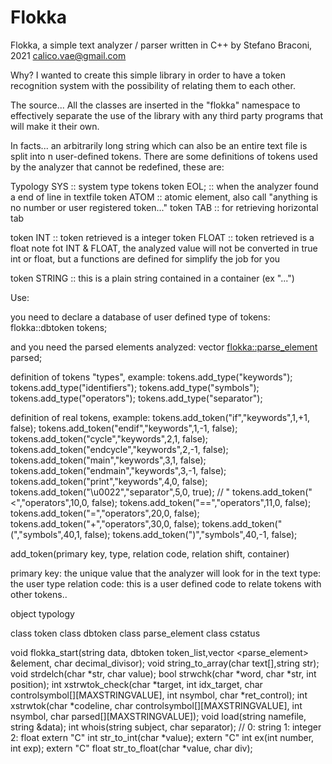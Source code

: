 # Flokka
Flokka, a simple text analyzer / parser written in C++
by Stefano Braconi, 2021 calico.vae@gmail.com

Why?
I wanted to create this simple library in order to have a token recognition system with the possibility of relating them to each other.

The source...
All the classes are inserted in the "flokka" namespace to effectively separate the use of the library with any third party programs that will make it their own. 

In facts...
an arbitrarily long string which can also be an entire text file is split into n user-defined tokens. 
There are some definitions of tokens used by the analyzer that cannot be redefined, these are: 

Typology SYS    :: system type tokens
token EOL;	    :: when the analyzer found a end of line in textfile 
token ATOM      :: atomic element, also call "anything is no number or user registered token..."
token TAB	      :: for retrieving horizontal tab

token INT	      :: token retrieved is a integer 
token FLOAT     :: token retrieved is a float
note fot INT & FLOAT, the analyzed value will not be converted in true int or float, but a functions are defined for simplify the job for you

token STRING    :: this is a plain string contained in a container (ex "...")

Use:

you need to declare a database of user defined type of tokens:
flokka::dbtoken tokens;

and you need the parsed elements analyzed:
vector <flokka::parse_element> parsed;

definition of tokens "types", example:
  tokens.add_type("keywords");
  tokens.add_type("identifiers");
  tokens.add_type("symbols");
  tokens.add_type("operators");
  tokens.add_type("separator");

definition of real tokens, example:
  tokens.add_token("if","keywords",1,+1, false);
  tokens.add_token("endif","keywords",1,-1, false);
  tokens.add_token("cycle","keywords",2,1, false);
  tokens.add_token("endcycle","keywords",2,-1, false);
  tokens.add_token("main","keywords",3,1, false);
  tokens.add_token("endmain","keywords",3,-1, false);
  tokens.add_token("print","keywords",4,0, false);
  tokens.add_token("\u0022","separator",5,0, true); // "
  tokens.add_token("<","operators",10,0, false);
  tokens.add_token("==","operators",11,0, false);
  tokens.add_token("=","operators",20,0, false);
  tokens.add_token("+","operators",30,0, false);
  tokens.add_token("(","symbols",40,1, false);
  tokens.add_token(")","symbols",40,-1, false);
  
 add_token(primary key, type, relation code, relation shift, container)
 
 primary key: the unique value that the analyzer will look for in the text 
 type: the user type
 relation code: this is a user defined code to relate tokens with other tokens..
 
 



object typology
  
class token 
class dbtoken
class parse_element
class cstatus
  
  void flokka_start(string data, dbtoken token_list,vector <parse_element> &element, char decimal_divisor);
  void string_to_array(char text[],string str);
  void strdelch(char *str, char value);
  bool strwchk(char *word, char *str, int position);
  int xstrwtok_check(char *target, int idx_target, char controlsymbol[][MAXSTRINGVALUE], int nsymbol, char *ret_control);
  int xstrwtok(char *codeline, char controlsymbol[][MAXSTRINGVALUE], int nsymbol, char parsed[][MAXSTRINGVALUE]);
  void load(string namefile, string &data);
  int whois(string subject, char separator); // 0: string 1: integer  2: float
  extern "C" int str_to_int(char *value);
  extern "C" int ex(int number, int exp);
  extern "C" float str_to_float(char *value, char div);

